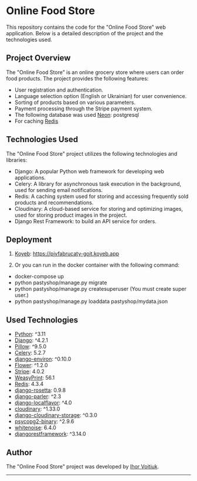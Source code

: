 # Online Food Store

This repository contains the code for the "Online Food Store" web application. Below is a detailed description of the project and the technologies used.

## Project Overview

The "Online Food Store" is an online grocery store where users can order food products. The project provides the following features:

- User registration and authentication.
- Language selection option (English or Ukrainian) for user convenience.
- Sorting of products based on various parameters.
- Payment processing through the Stripe payment system.
- The following database was used [Neon](https://console.neon.tech/): postgresql
- For caching [Redis](https://app.redislabs.com/)

## Technologies Used

The "Online Food Store" project utilizes the following technologies and libraries:

- Django: A popular Python web framework for developing web applications.
- Celery: A library for asynchronous task execution in the background, used for sending email notifications.
- Redis: A caching system used for storing and accessing frequently sold products and recommendations.
- Cloudinary: A cloud-based service for storing and optimizing images, used for storing product images in the project.
- Django Rest Framework: to build an API service for orders.

## Deployment
1. [Koyeb](https://pivfabrucaty-goit.koyeb.app/en/): https://pivfabrucaty-goit.koyeb.app

2. Or you can run in the docker container with the following command:
- docker-compose up
- python pastyshop/manage.py migrate
- python pastyshop/manage.py createsuperuser
(You must create super user.)
- python pastyshop/manage.py loaddata pastyshop/mydata.json


## Used Technologies

- [Python](https://www.python.org/): ^3.11
- [Django](https://www.djangoproject.com/): ^4.2.1
- [Pillow](https://python-pillow.org/): ^9.5.0
- [Celery](https://docs.celeryproject.org/): 5.2.7
- [django-environ](https://github.com/joke2k/django-environ): ^0.10.0
- [Flower](https://github.com/mher/flower): ^1.2.0
- [Stripe](https://stripe.com/): 4.0.2
- [WeasyPrint](https://weasyprint.org/): 56.1
- [Redis](https://redis.io/): 4.3.4
- [django-rosetta](https://github.com/mbi/django-rosetta): 0.9.8
- [django-parler](https://django-parler.readthedocs.io/): ^2.3
- [django-localflavor](https://django-localflavor.readthedocs.io/): ^4.0
- [cloudinary](https://cloudinary.com/): ^1.33.0
- [django-cloudinary-storage](https://pypi.org/project/django-cloudinary-storage/): ^0.3.0
- [psycopg2-binary](https://pypi.org/project/psycopg2-binary/): ^2.9.6
- [whitenoise](https://pypi.org/project/whitenoise/): 6.4.0
- [djangorestframework](https://www.django-rest-framework.org/): ^3.14.0

## Author

The "Online Food Store" project was developed by [Ihor Voitiuk](https://github.com/ihor-vt).

---
